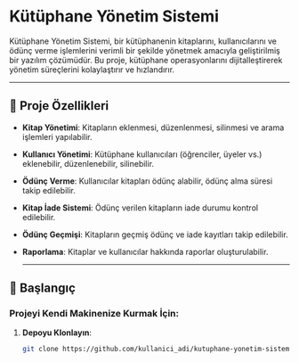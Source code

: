 # Kütüphane Yönetim Sistemi

Kütüphane Yönetim Sistemi, bir kütüphanenin kitaplarını, kullanıcılarını ve ödünç verme işlemlerini verimli bir şekilde yönetmek amacıyla geliştirilmiş bir yazılım çözümüdür. Bu proje, kütüphane operasyonlarını dijitalleştirerek yönetim süreçlerini kolaylaştırır ve hızlandırır.

---

## 📖 Proje Özellikleri

- **Kitap Yönetimi**: Kitapların eklenmesi, düzenlenmesi, silinmesi ve arama işlemleri yapılabilir.
- **Kullanıcı Yönetimi**: Kütüphane kullanıcıları (öğrenciler, üyeler vs.) eklenebilir, düzenlenebilir, silinebilir.
- **Ödünç Verme**: Kullanıcılar kitapları ödünç alabilir, ödünç alma süresi takip edilebilir.
- **Kitap İade Sistemi**: Ödünç verilen kitapların iade durumu kontrol edilebilir.
- **Ödünç Geçmişi**: Kitapların geçmiş ödünç ve iade kayıtları takip edilebilir.
- **Raporlama**: Kitaplar ve kullanıcılar hakkında raporlar oluşturulabilir.

   ---
## 🚀 Başlangıç

### Projeyi Kendi Makinenize Kurmak İçin:

1. **Depoyu Klonlayın**:
   ```bash
   git clone https://github.com/kullanici_adi/kutuphane-yonetim-sistemi.git
